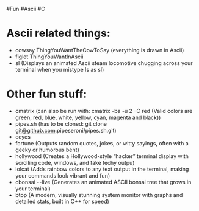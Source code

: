 #Fun
#Ascii
#C

# Ascii related things:
- cowsay ThingYouWantTheCowToSay (everything is drawn in Ascii)
- figlet ThingYouWantInAscii
- sl (Displays an animated Ascii steam locomotive chugging across your terminal when you mistype ls as sl)

# Other fun stuff:
- cmatrix (can also be run with: cmatrix -ba -u 2 -C red (Valid colors are green, red, blue, white, yellow, cyan, magenta and black))
- pipes.sh (has to be cloned: git clone git@github.com:pipeseroni/pipes.sh.git)
- ceyes
- fortune (Outputs random quotes, jokes, or witty sayings, often with a geeky or humorous bent)
- hollywood (Creates a Hollywood-style “hacker” terminal display with scrolling code, windows, and fake techy outpu)
- lolcat (Adds rainbow colors to any text output in the terminal, making your commands look vibrant and fun)
- cbonsai --live (Generates an animated ASCII bonsai tree that grows in your terminal)
- btop (A modern, visually stunning system monitor with graphs and detailed stats, built in C++ for speed)
